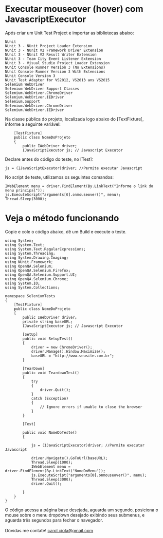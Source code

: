 # Executar mouseover (hover) com JavascriptExecutor

Após criar um Unit Test Project e importar as bibliotecas abaixo:
```
NUnit
NUnit 3 - NUnit Project Loader Extension
NUnit 3 - NUnit V2 Framework Driver Extension
NUnit 3 - NUnit V2 Result Writer Extension
NUnit 3 - Team City Event Listener Extension
NUnit 3 - Visual Studio Project Loader Extension
NUnit Console Runner Version 3 (No Extensions)
NUnit Console Runner Version 3 With Extensions
NUnit Console Version 3
NUnit Test Adapter for VS2012, VS2013 ans VS2015
Selenium WebDriver
Selenium WebDriver Support Classes
Selenium.WebDriver.ChromeDriver
Selenium.WebDriver.IEDriver
Selenium.Support
Selenium.WebDriver.ChromeDriver
Selenium.WebDriver.IEDriver
```
Na classe pública do projeto, localizada logo abaixo do [TextFixture], informe a seguinte variável:
```
    [TestFixture]
    public class NomeDoProjeto
    {
        public IWebDriver driver;
        IJavaScriptExecutor js; // Javascript Executor
```
Declare antes do código do teste, no [Test]:
```
js = (IJavaScriptExecutor)driver; //Permite executar Javascript
```
No script de teste, utilizamos os seguintes comandos:
```
IWebElement menu = driver.FindElement(By.LinkText("Informe o link do menu principal"));
js.ExecuteScript("arguments[0].onmouseover()", menu);
Thread.Sleep(3000);
```
# Veja o método funcionando

Copie e cole o código abaixo, dê um Build e execute o teste.
```
using System;
using System.Text;
using System.Text.RegularExpressions;
using System.Threading;
using System.Drawing.Imaging;
using NUnit.Framework;
using OpenQA.Selenium;
using OpenQA.Selenium.Firefox;
using OpenQA.Selenium.Support.UI;
using OpenQA.Selenium.Chrome;
using System.IO;
using System.Collections;

namespace SeleniumTests
{
    [TestFixture]
    public class NomeDoProjeto
    {
        public IWebDriver driver;
        private string baseURL;
        IJavaScriptExecutor js; // Javascript Executor

        [SetUp]
        public void SetupTest()
        {
            driver = new ChromeDriver();
            driver.Manage().Window.Maximize();
            baseURL = "http://www.seusite.com.br";
        }

        [TearDown]
        public void TeardownTest()
        {
            try
            {
                driver.Quit();
            }
            catch (Exception)
            {
                // Ignore errors if unable to close the browser
            }
        }

        [Test]

        public void NomeDoTeste()
        {

            js = (IJavaScriptExecutor)driver; //Permite executar Javascript

            driver.Navigate().GoToUrl(baseURL);
            Thread.Sleep(1000);
            IWebElement menu = driver.FindElement(By.LinkText("NomeDoMenu"));
            js.ExecuteScript("arguments[0].onmouseover()", menu);
            Thread.Sleep(3000);
            driver.Quit();

        }
    }
}
```
O código acessa a página base desejada, aguarda um segundo, posiciona o mouse sobre o menu dropdown desejado exibindo seus submenus, e aguarda três segundos para fechar o navegador.
<br></br>
Dúvidas me contate! carol.ciola@gmail.com
